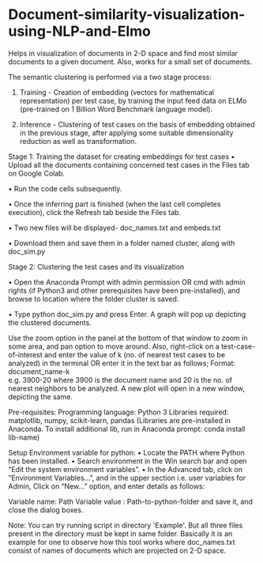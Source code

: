 # Document-similarity-visualization-using-NLP-and-Elmo
Helps in visualization of documents in 2-D space and find most similar documents to a given document. Also, works for  a small set of documents.

The semantic clustering is performed via a two stage process:
1.	Training - Creation of embedding (vectors for mathematical representation) per test case, by training the input feed data on ELMo (pre-trained on 1 Billion Word Benchmark language model).

2.	Inference - Clustering of test cases on the basis of embedding obtained in the previous stage, after applying some suitable dimensionality reduction as well as transformation.

Stage 1: Training the dataset for creating embeddings for test cases
•	Upload all the documents containing concerned test cases in the Files tab on Google Colab.

•	Run the code cells subsequently.

•	Once the inferring part is finished (when the last cell completes execution), click the Refresh tab beside the Files tab.

•	Two new files will be displayed- doc_names.txt and embeds.txt

•	Download them and save them in a folder named cluster, along with doc_sim.py

Stage 2: Clustering the test cases and its visualization

•	Open the Anaconda Prompt with admin permission OR cmd with admin rights (if Python3 and other prerequisites have been pre-installed), and browse to location where the folder cluster is saved.

•	Type python doc_sim.py and press Enter.
A graph will pop up depicting the clustered documents.

Use the zoom option in the panel at the bottom of that window to zoom in some area, and pan option to move around.
Also, right-click on a test-case-of-interest and enter the value of k (no. of nearest test cases to be analyzed) in the terminal OR enter it in the text bar as follows;
Format: document_name-k  
e.g. 3900-20 where 3900 is the document name and 20 is the no. of nearest neighbors to be analyzed.
A new plot will open in a new window, depicting the same.


Pre-requisites:
Programming language: Python 3
Libraries required:  matplotlib, numpy, scikit-learn, pandas
(Libraries are pre-installed in Anaconda. To install additional lib, run in Anaconda prompt: conda install lib-name)

Setup Environment variable for python:
•	Locate the PATH where Python has been installed.
•	Search environment in the Win search bar and open “Edit the system environment variables”.
•	In the Advanced tab, click on “Environment Variables…”, and in the upper section i.e. user variables for Admin, Click on “New…” 
option, and enter details as follows:

Variable name: Path
Variable value : Path-to-python-folder
and save it, and close the dialog boxes.

Note: You can try running script in directory 'Example'. But all three files present in the directory must be kept in same folder.
Basically it is an example for one to observe how this tool works where doc_names.txt consist of names of documents which are projected on 2-D space.


